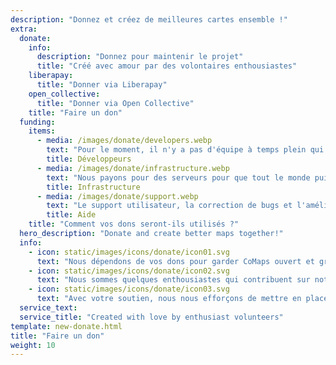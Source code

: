 ```yaml
---
description: "Donnez et créez de meilleures cartes ensemble !"
extra:
  donate:
    info:
      description: "Donnez pour maintenir le projet"
      title: "Créé avec amour par des volontaires enthousiastes"
    liberapay:
      title: "Donner via Liberapay"
    open_collective:
      title: "Donner via Open Collective"
    title: "Faire un don"
  funding:
    items:
      - media: /images/donate/developers.webp
        text: "Pour le moment, il n'y a pas d'équipe à temps plein qui travaille pour développer de nouvelles fonctionnalités et améliorer le service. Pour faire progresser le produit de manière constante, une équipe de base est nécessaire."
        title: Développeurs
      - media: /images/donate/infrastructure.webp
        text: "Nous payons pour des serveurs pour que tout le monde puisse télécharger des mises à jour de données cartographiques gratuites sans délai. Les transferts de données représentent des centaines de téraoctets par mois et leur nombre augmente."
        title: Infrastructure
      - media: /images/donate/support.webp
        text: "Le support utilisateur, la correction de bugs et l'amélioration de la stabilité de l'application sont nos priorités. La liste de demandes et de rapports de bugs grandit chaque jour et il y a plein de demandes d'aide auxquelles répondre sur l'App Store, Google Play, et les mails de support."
        title: Aide
    title: "Comment vos dons seront-ils utilisés ?"
  hero_description: "Donate and create better maps together!"
  info:
    - icon: static/images/icons/donate/icon01.svg
      text: "Nous dépendons de vos dons pour garder CoMaps ouvert et gratuit"
    - icon: static/images/icons/donate/icon02.svg
      text: "Nous sommes quelques enthousiastes qui contribuent sur notre temps libre. Nous aimons ce que nous faisons, et nous aimons nos utilisateurs"
    - icon: static/images/icons/donate/icon03.svg
      text: "Avec votre soutien, nous nous efforçons de mettre en place une navigation cartographique respectueuse de la vie privée qui soit le choix privilégié sur le marché"
  service_text:
  service_title: "Created with love by enthusiast volunteers"
template: new-donate.html
title: "Faire un don"
weight: 10
---
```

